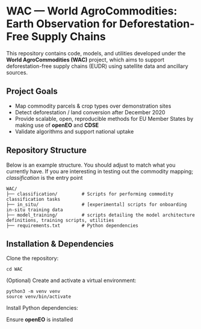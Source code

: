 # WAC — World AgroCommodities: Earth Observation for Deforestation-Free Supply Chains

This repository contains code, models, and utilities developed under the **World AgroCommodities (WAC)** project, which aims to support deforestation-free supply chains (EUDR) using satellite data and ancillary sources.

## Project Goals

- Map commodity parcels & crop types over demonstration sites
- Detect deforestation / land conversion after December 2020
- Provide scalable, open, reproducible methods for EU Member States by making use of **openEO** and **CDSE**
- Validate algorithms and support national uptake

## Repository Structure

Below is an example structure. You should adjust to match what you currently have. If you are interesting in testing out the commodity mapping; *classification* is the entry point

```
WAC/
├── classification/         # Scripts for performing commodity classification tasks
├── in_situ/                # [experimental] scripts for onboarding in-situ training data
├── model_training/         # scripts detailing the model architecture definitions, training scripts, utilities
├── requirements.txt        # Python dependencies
```

## Installation & Dependencies


Clone the repository:
```git clone https://github.com/masolele/WAC
cd WAC
```


(Optional) Create and activate a virtual environment:

```
python3 -m venv venv
source venv/bin/activate
```

Install Python dependencies:

Ensure **openEO** is installed
